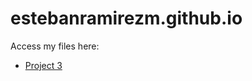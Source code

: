 # estebanramirezm.github.io
Access my files here:
* [Project 3](https://estebanramirezm.github.io/chapter3/project3/default.html)
